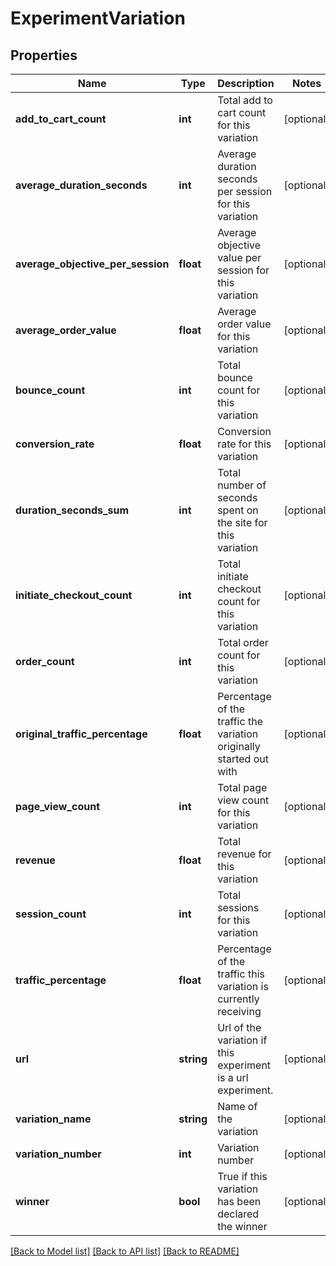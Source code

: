 # ExperimentVariation

## Properties
Name | Type | Description | Notes
------------ | ------------- | ------------- | -------------
**add_to_cart_count** | **int** | Total add to cart count for this variation | [optional] 
**average_duration_seconds** | **int** | Average duration seconds per session for this variation | [optional] 
**average_objective_per_session** | **float** | Average objective value per session for this variation | [optional] 
**average_order_value** | **float** | Average order value for this variation | [optional] 
**bounce_count** | **int** | Total bounce count for this variation | [optional] 
**conversion_rate** | **float** | Conversion rate for this variation | [optional] 
**duration_seconds_sum** | **int** | Total number of seconds spent on the site for this variation | [optional] 
**initiate_checkout_count** | **int** | Total initiate checkout count for this variation | [optional] 
**order_count** | **int** | Total order count for this variation | [optional] 
**original_traffic_percentage** | **float** | Percentage of the traffic the variation originally started out with | [optional] 
**page_view_count** | **int** | Total page view count for this variation | [optional] 
**revenue** | **float** | Total revenue for this variation | [optional] 
**session_count** | **int** | Total sessions for this variation | [optional] 
**traffic_percentage** | **float** | Percentage of the traffic this variation is currently receiving | [optional] 
**url** | **string** | Url of the variation if this experiment is a url experiment. | [optional] 
**variation_name** | **string** | Name of the variation | [optional] 
**variation_number** | **int** | Variation number | [optional] 
**winner** | **bool** | True if this variation has been declared the winner | [optional] 

[[Back to Model list]](../README.md#documentation-for-models) [[Back to API list]](../README.md#documentation-for-api-endpoints) [[Back to README]](../README.md)


